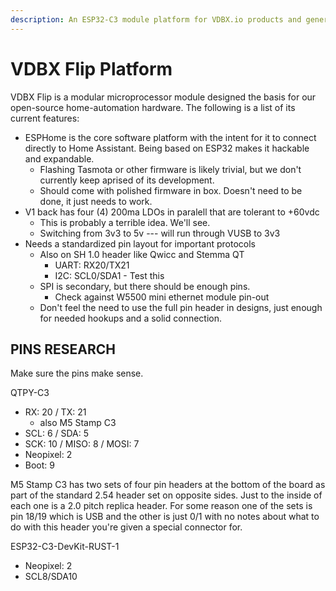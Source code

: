 ```yaml
---
description: An ESP32-C3 module platform for VDBX.io products and general prototyping.
---
```


# VDBX Flip Platform

VDBX Flip is a modular microprocessor module designed the basis for our open-source home-automation hardware. The following is a list of its current features:

* ESPHome is the core software platform with the intent for it to connect directly to Home Assistant. Being based on ESP32 makes it hackable and expandable.
  * Flashing Tasmota or other firmware is likely trivial, but we don't currently keep aprised of its development.&#x20;
  * Should come with  polished firmware in box.  Doesn't need to be done, it just needs to work.
* V1 back has four (4) 200ma LDOs in paralell that are tolerant to +60vdc
  * This is probably a terrible idea. We'll see.
  * Switching from 3v3 to 5v --- will run through VUSB to 3v3
* Needs a standardized pin layout for important protocols
  * Also on SH 1.0 header like Qwicc and Stemma QT
    * UART:  RX20/TX21
    * I2C:  SCL0/SDA1 - Test this
  * SPI is secondary, but there should be enough pins.&#x20;
    * Check against W5500 mini ethernet module pin-out
  * Don't feel the need to use the full pin header in designs, just enough for needed hookups and a solid connection.





## PINS RESEARCH

Make sure the pins make sense.

QTPY-C3

* RX: 20 / TX: 21
  * also M5 Stamp C3
* SCL: 6 / SDA: 5
* SCK: 10 / MISO: 8 / MOSI: 7
* Neopixel: 2
* Boot: 9

M5 Stamp C3 has two sets of four pin headers at the bottom of the board as part of the standard 2.54 header set on opposite sides. Just to the inside of each one is a 2.0 pitch replica header. For some reason one of the sets is pin 18/19 which is USB and the other is just 0/1 with no notes about what to do with this header you're given a special connector for.&#x20;

ESP32-C3-DevKit-RUST-1

* Neopixel: 2
* SCL8/SDA10

